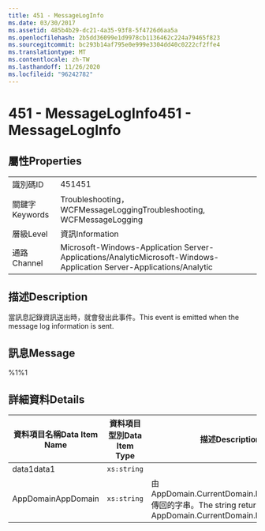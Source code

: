 ```yaml
---
title: 451 - MessageLogInfo
ms.date: 03/30/2017
ms.assetid: 485b4b29-dc21-4a35-93f8-5f4726d6aa5a
ms.openlocfilehash: 2b5dd36099e1d9978cb1136462c224a79465f823
ms.sourcegitcommit: bc293b14af795e0e999e3304dd40c0222cf2ffe4
ms.translationtype: MT
ms.contentlocale: zh-TW
ms.lasthandoff: 11/26/2020
ms.locfileid: "96242782"
---
```

# <a name="451---messageloginfo"></a><span data-ttu-id="08f79-102">451 - MessageLogInfo</span><span class="sxs-lookup"><span data-stu-id="08f79-102">451 - MessageLogInfo</span></span>

## <a name="properties"></a><span data-ttu-id="08f79-103">屬性</span><span class="sxs-lookup"><span data-stu-id="08f79-103">Properties</span></span>  
  
|||  
|-|-|  
|<span data-ttu-id="08f79-104">識別碼</span><span class="sxs-lookup"><span data-stu-id="08f79-104">ID</span></span>|<span data-ttu-id="08f79-105">451</span><span class="sxs-lookup"><span data-stu-id="08f79-105">451</span></span>|  
|<span data-ttu-id="08f79-106">關鍵字</span><span class="sxs-lookup"><span data-stu-id="08f79-106">Keywords</span></span>|<span data-ttu-id="08f79-107">Troubleshooting，WCFMessageLogging</span><span class="sxs-lookup"><span data-stu-id="08f79-107">Troubleshooting, WCFMessageLogging</span></span>|  
|<span data-ttu-id="08f79-108">層級</span><span class="sxs-lookup"><span data-stu-id="08f79-108">Level</span></span>|<span data-ttu-id="08f79-109">資訊</span><span class="sxs-lookup"><span data-stu-id="08f79-109">Information</span></span>|  
|<span data-ttu-id="08f79-110">通路</span><span class="sxs-lookup"><span data-stu-id="08f79-110">Channel</span></span>|<span data-ttu-id="08f79-111">Microsoft-Windows-Application Server-Applications/Analytic</span><span class="sxs-lookup"><span data-stu-id="08f79-111">Microsoft-Windows-Application Server-Applications/Analytic</span></span>|  
  
## <a name="description"></a><span data-ttu-id="08f79-112">描述</span><span class="sxs-lookup"><span data-stu-id="08f79-112">Description</span></span>  

 <span data-ttu-id="08f79-113">當訊息記錄資訊送出時，就會發出此事件。</span><span class="sxs-lookup"><span data-stu-id="08f79-113">This event is emitted when the message log information is sent.</span></span>  
  
## <a name="message"></a><span data-ttu-id="08f79-114">訊息</span><span class="sxs-lookup"><span data-stu-id="08f79-114">Message</span></span>  

 <span data-ttu-id="08f79-115">%1</span><span class="sxs-lookup"><span data-stu-id="08f79-115">%1</span></span>  
  
## <a name="details"></a><span data-ttu-id="08f79-116">詳細資料</span><span class="sxs-lookup"><span data-stu-id="08f79-116">Details</span></span>  
  
|<span data-ttu-id="08f79-117">資料項目名稱</span><span class="sxs-lookup"><span data-stu-id="08f79-117">Data Item Name</span></span>|<span data-ttu-id="08f79-118">資料項目型別</span><span class="sxs-lookup"><span data-stu-id="08f79-118">Data Item Type</span></span>|<span data-ttu-id="08f79-119">描述</span><span class="sxs-lookup"><span data-stu-id="08f79-119">Description</span></span>|  
|--------------------|--------------------|-----------------|  
|<span data-ttu-id="08f79-120">data1</span><span class="sxs-lookup"><span data-stu-id="08f79-120">data1</span></span>|`xs:string`||  
|<span data-ttu-id="08f79-121">AppDomain</span><span class="sxs-lookup"><span data-stu-id="08f79-121">AppDomain</span></span>|`xs:string`|<span data-ttu-id="08f79-122">由 AppDomain.CurrentDomain.FriendlyName 傳回的字串。</span><span class="sxs-lookup"><span data-stu-id="08f79-122">The string returned by AppDomain.CurrentDomain.FriendlyName.</span></span>|
